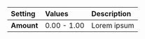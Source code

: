 | Setting    | Values      | Description |
| :--------- | :---------- | :---------- |
| **Amount** | 0.00 - 1.00 | Lorem ipsum |
